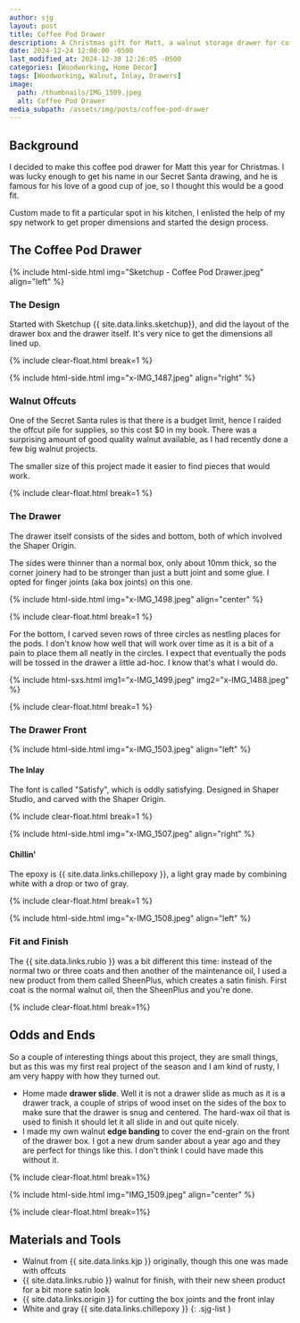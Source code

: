 ```yaml
---
author: sjg
layout: post
title: Coffee Pod Drawer
description: A Christmas gift for Matt, a walnut storage drawer for coffee pods
date: 2024-12-24 12:00:00 -0500
last_modified_at: 2024-12-30 12:26:05 -0500
categories: [Woodworking, Home Decor]
tags: [Woodworking, Walnut, Inlay, Drawers]
image:
  path: /thumbnails/IMG_1509.jpeg
  alt: Coffee Pod Drawer
media_subpath: /assets/img/posts/coffee-pod-drawer
---
```

## Background
I decided to make this coffee pod drawer for Matt this year for Christmas.  I was lucky enough to get his name in our Secret Santa drawing, and he is famous for his love of a good cup of joe, so I thought this would be a good fit.  

Custom made to fit a particular spot in his kitchen, I enlisted the help of my spy network to get proper dimensions and started the design process.

## The Coffee Pod Drawer

{% include html-side.html img="Sketchup - Coffee Pod Drawer.jpeg" align="left" %}

### The Design

Started with Sketchup {{ site.data.links.sketchup}}, and did the layout of the drawer box and the drawer itself.  It's very nice to get the dimensions all lined up.

{% include clear-float.html break=1 %}

{% include html-side.html img="x-IMG_1487.jpeg" align="right" %}

### Walnut Offcuts

One of the Secret Santa rules is that there is a budget limit, hence I raided the offcut pile for supplies, so this cost $0 in my book.  There was a surprising amount of good quality walnut available, as I had recently done a few big walnut projects. 

The smaller size of this project made it easier to find pieces that would work.

{% include clear-float.html break=1 %}

### The Drawer

The drawer itself consists of the sides and bottom, both of which involved the Shaper Origin.  

The sides were thinner than a normal box, only about 10mm thick, so the corner joinery had to be stronger than just a butt joint and some glue.  I opted for finger joints (aka box joints) on this one.


{% include html-side.html img="x-IMG_1498.jpeg" align="center" %}

{% include clear-float.html break=1 %}

For the bottom, I carved seven rows of three circles as nestling places for the pods.  I don't know how well that will work over time as it is a bit of a pain to place them all neatly in the circles.  I expect that eventually the pods will be tossed in the drawer a little ad-hoc.  I know that's what I would do.

{% include html-sxs.html img1="x-IMG_1499.jpeg" img2="x-IMG_1488.jpeg" %}

{% include clear-float.html break=1 %}

### The Drawer Front

{% include html-side.html img="x-IMG_1503.jpeg" align="left" %}

#### The Inlay

The font is called "Satisfy", which is oddly satisfying.  Designed in Shaper Studio, and carved with the Shaper Origin.

{% include clear-float.html break=1 %}

{% include html-side.html img="x-IMG_1507.jpeg" align="right" %}

#### Chillin'

The epoxy is {{ site.data.links.chillepoxy }}, a light gray made by combining white with a drop or two of gray.

{% include clear-float.html  break=1 %}

{% include html-side.html img="x-IMG_1508.jpeg" align="left" %}

### Fit and Finish

The {{ site.data.links.rubio }} was a bit different this time: instead of the normal two or three coats and then another of the maintenance oil, I used a new product from them called SheenPlus, which creates a satin finish.  First coat is the normal walnut oil, then the SheenPlus and you're done.

{% include clear-float.html break=1%}

## Odds and Ends

So a couple of interesting things about this project, they are small things, but as this was my first real project of the season and I am kind of rusty, I am very happy with how they turned out.
- Home made **drawer slide**. Well it is not a drawer slide as much as it is a drawer track, a couple of strips of wood inset on the sides of the box to make sure that the drawer is snug and centered.  The hard-wax oil that is used to finish it should let it all slide in and out quite nicely.
- I made my own walnut **edge banding** to cover the end-grain on the front of the drawer box.  I got a new drum sander about a year ago and they are perfect for things like this.  I don't think I could have made this without it.

{% include clear-float.html break=1%}

{% include html-side.html img="IMG_1509.jpeg" align="center" %}

{% include clear-float.html break=1%}

## Materials and Tools

- Walnut from {{ site.data.links.kjp }} originally, though this one was made with offcuts
- {{ site.data.links.rubio }} walnut for finish, with their new sheen product for a bit more satin look
- {{ site.data.links.origin }} for cutting the box joints and the front inlay
- White and gray {{ site.data.links.chillepoxy }}
{: .sjg-list }
